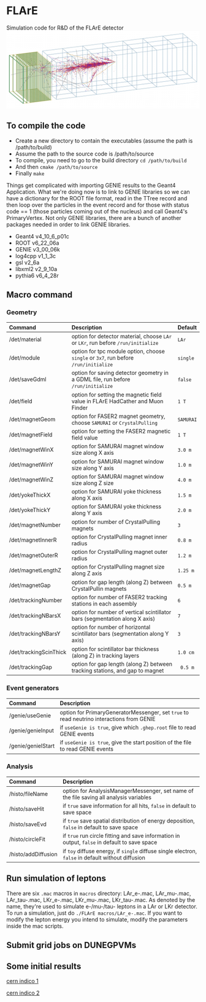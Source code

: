 # FLArE
Simulation code for R&D of the FLArE detector
![nutau evt display](./flare_nutau_evd.jpg)

## To compile the code
* Create a new directory to contain the executables (assume the path is /path/to/build)
* Assume the path to the source code is /path/to/source
* To compile, you need to go to the build directory `cd /path/to/build`
* And then `cmake /path/to/source`
* Finally `make`

Things get complicated with importing GENIE results to the Geant4 Application. What we're doing now is to link to GENIE libraries so we can have a dictionary for the ROOT file format, read in the TTree record and then loop over the particles in the event record and for those with status code == 1 (those particles coming out of the nucleus) and call Geant4's PrimaryVertex. Not only GENIE libraries, there are a bunch of another packages needed in order to link GENIE libraries. 
* Geant4 v4_10_6_p01c
* ROOT v6_22_06a
* GENIE v3_00_06k
* log4cpp v1_1_3c
* gsl v2_6a
* libxml2 v2_9_10a
* pythia6 v6_4_28r

## Macro command
### Geometry
|Command |Description | Default |
|:--|:--|:--|
|/det/material          | option for detector material, choose `LAr` or `LKr`, run before `/run/initialize`    |`LAr`|
|/det/module            | option for tpc module option, choose `single` or `3x7`, run before `/run/initialize` |`single`|
|/det/saveGdml          | option for saving detector geometry in a GDML file, run before `/run/initialize`     |`false`|
|/det/field             | option for setting the magnetic field value in FLArE HadCather and Muon Finder       |`1 T`|
|/det/magnetGeom        | option for FASER2 magnet geometry, choose `SAMURAI` or `CrystalPulling`              |`SAMURAI`|
|/det/magnetField       | option for setting the FASER2 magnetic field value                                   |`1 T`|
|/det/magnetWinX        | option for SAMURAI magnet window size along X axis                                   |`3.0 m`|
|/det/magnetWinY        | option for SAMURAI magnet window size along Y axis                                   |`1.0 m`|
|/det/magnetWinZ        | option for SAMURAI magnet window size along Z size                                   |`4.0 m`|
|/det/yokeThickX        | option for SAMURAI yoke thickness along X axis                                       |`1.5 m`|
|/det/yokeThickY        | option for SAMURAI yoke thickness along Y axis                                       |`2.0 m`|
|/det/magnetNumber      | option for number of CrystalPulling magnets                                          |`3`|
|/det/magnetInnerR      | option for CrystalPulling magnet inner radius                                        |`0.8 m`|
|/det/magnetOuterR      | option for CrystalPulling magnet outer radius                                        |`1.2 m`|
|/det/magnetLengthZ     | option for CrystalPulling magnet size along Z axis                                   |`1.25 m`|
|/det/magnetGap         | option for gap length (along Z) between CrystalPullin magnets                        |`0.5 m`|
|/det/trackingNumber    | option for number of FASER2 tracking stations in each assembly                       |`6`|
|/det/trackingNBarsX    | option for number of vertical scintillator bars (segmentation along X axis)          |`7`|  
|/det/trackingNBarsY    | option for number of horizontal scintillator bars (segmentation along Y axis)        |`3`|
|/det/trackingScinThick | option for scintillator bar thickness (along Z) in tracking layers                   |`1.0 cm`|
|/det/trackingGap       | option for gap length (along Z) between tracking stations, and gap to magnet         |` 0.5 m`|
### Event generators
|Command |Description |
|:--|:--|
|/genie/useGenie     | option for PrimaryGeneratorMessenger, set `true` to read neutrino interactions from GENIE|
|/genie/genieInput   | if `useGenie is true`, give which `.ghep.root` file to read GENIE events|
|/genie/genieIStart  | if `useGenie is true`, give the start position of the file to read GENIE events|
### Analysis
|Command |Description |
|:--|:--|
|/histo/fileName     | option for AnalysisManagerMessenger, set name of the file saving all analysis variables|
|/histo/saveHit      | if `true` save information for all hits, `false` in default to save space|
|/histo/saveEvd      | if `true` save spatial distribution of energy deposition, `false` in default to save space|
|/histo/circleFit    | if `true` run circle fitting and save information in output, `false` in default to save space|
|/histo/addDiffusion | if `toy` diffuse energy, if `single` diffuse single electron, `false` in default without diffusion|
## Run simulation of leptons
There are six `.mac` macros in `macros` directory: LAr_e-.mac, LAr_mu-.mac, LAr_tau-.mac, LKr_e-.mac, LKr_mu-.mac, LKr_tau-.mac.
As denoted by the name, they're used to simulate e-/mu-/tau- leptons in a LAr or LKr detector. To run a simulation, just do `./FLArE macros/LAr_e-.mac`.
If you want to modify the lepton energy you intend to simulate, modify the parameters inside the mac scripts.

## Submit grid jobs on DUNEGPVMs

## Some initial results

[cern indico 1](https://indico.cern.ch/event/1095064/contributions/4621162/attachments/2349156/4006611/20211118%40FLArEDetectorSimulation.pdf)
 
[cern indico 2](https://indico.cern.ch/event/1250086/#3-status-update-on-flare-simul)
